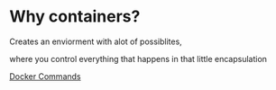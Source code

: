 # Why containers?


Creates an enviorment with alot of possiblites,

where you control everything that happens in that little encapsulation

[Docker Commands](https://github.com/Lethalz/LethalZet/tree/main/202108161616)
